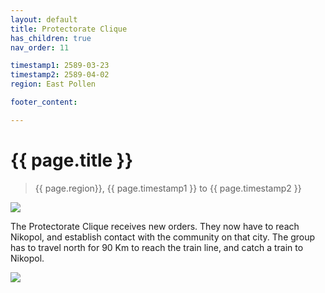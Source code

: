 ```yaml
---
layout: default
title: Protectorate Clique
has_children: true
nav_order: 11

timestamp1: 2589-03-23
timestamp2: 2589-04-02
region: East Pollen

footer_content: 

---
```


# {{ page.title }}

> {{ page.region}}, {{ page.timestamp1 }} to {{ page.timestamp2 }} 

![](https://img2.storyblok.com/4000x2323/filters:quality(90)/f/72501/5076x2948/1d79ad3218/pollen-thundestorm.png)

The Protectorate Clique receives new orders.
They now have to reach Nikopol, and establish contact with the community on that city.
The group has to travel north for 90 Km to reach the train line, and catch a train to Nikopol.

![](https://i.imgur.com/QExGq3M.png)
